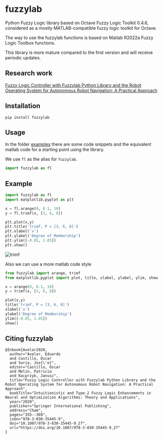 # fuzzylab
Python Fuzzy Logic library based on Octave Fuzzy Logic Toolkit 0.4.6, considered as a mostly MATLAB-compatible fuzzy logic toolkit for Octave.

The way to use the fuzzylab functions is based on Matlab R2022a Fuzzy Logic Toolbox functions.

This library is more mature compared to the first version and will receive periodic updates.

## Research work

[Fuzzy Logic Controller with Fuzzylab Python Library and the Robot Operating System for Autonomous Robot Navigation: A Practical Approach](https://doi.org/10.1007/978-3-030-35445-9_27)

## Installation

```
pip install fuzzylab
```

## Usage

In the folder [examples](https://github.com/ITTcs/fuzzylab/tree/master/examples) there are some code snippets and the equivalent matlab code for a starting point using the library.

We use `fl` as the alias for `fuzzylab`.

```python
import fuzzylab as fl
```

## Example

```python
import fuzzylab as fl
import matplotlib.pyplot as plt

x = fl.arange(0, 0.1, 10)
y = fl.trimf(x, [3, 6, 8])

plt.plot(x,y)
plt.title('trimf, P = [3, 6, 8]')
plt.xlabel('x')
plt.ylabel('Degree of Membership')
plt.ylim([-0.05, 1.05])
plt.show()
```

![trimf](https://raw.githubusercontent.com/ITTcs/fuzzylab/master/images/trimf.png)

Also we can use a more matlab code style

```python
from fuzzylab import arange, trimf
from matplotlib.pyplot import plot, title, xlabel, ylabel, ylim, show

x = arange(0, 0.1, 10)
y = trimf(x, [3, 6, 8])

plot(x,y)
title('trimf, P = [3, 6, 8]')
xlabel('x')
ylabel('Degree of Membership')
ylim([-0.05, 1.05])
show()
```

## Citing fuzzylab

    @Inbook{Avelar2020,
      author="Avelar, Eduardo
      and Castillo, Oscar
      and Soria, Jos{\'e}",
      editor="Castillo, Oscar
      and Melin, Patricia
      and Kacprzyk, Janusz",
      title="Fuzzy Logic Controller with Fuzzylab Python Library and the Robot Operating System for Autonomous Robot Navigation: A Practical Approach",
      bookTitle="Intuitionistic and Type-2 Fuzzy Logic Enhancements in Neural and Optimization Algorithms: Theory and Applications",
      year="2020",
      publisher="Springer International Publishing",
      address="Cham",
      pages="355--369",
      isbn="978-3-030-35445-9",
      doi="10.1007/978-3-030-35445-9_27",
      url="https://doi.org/10.1007/978-3-030-35445-9_27"
    }
